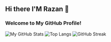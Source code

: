 ## Hi there I'M Razan 👋


###  Welcome to My GitHub Profile!

![My GitHub Stats](https://github-readme-stats.vercel.app/api?razannbudair=MonaAli&show_icons=true&theme=github_dark)
![Top Langs](https://github-readme-stats.vercel.app/api/top-langs/?razannbudair=MonaAli&layout=compact&theme=github_dark)
![GitHub Streak](https://github-readme-streak-stats.herokuapp.com/?razannbudair=MonaAli&theme=github-dark-blue)


